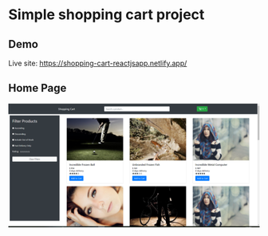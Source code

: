 # Simple shopping cart project

## Demo

Live site: https://shopping-cart-reactjsapp.netlify.app/

## Home Page

![](https://github.com/thuccv98/shopping-cart-reactjs/blob/master/images/shopping-cart.PNG)
